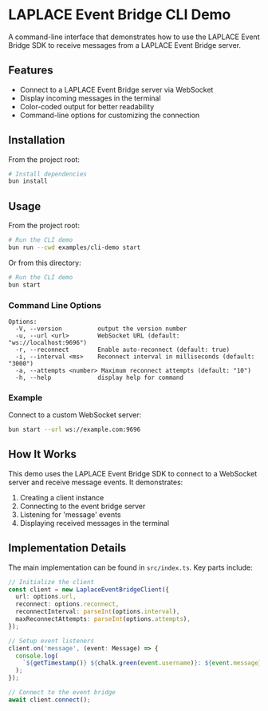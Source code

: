 # LAPLACE Event Bridge CLI Demo

A command-line interface that demonstrates how to use the LAPLACE Event Bridge SDK to receive messages from a LAPLACE Event Bridge server.

## Features

- Connect to a LAPLACE Event Bridge server via WebSocket
- Display incoming messages in the terminal
- Color-coded output for better readability
- Command-line options for customizing the connection

## Installation

From the project root:

```bash
# Install dependencies
bun install
```

## Usage

From the project root:

```bash
# Run the CLI demo
bun run --cwd examples/cli-demo start
```

Or from this directory:

```bash
# Run the CLI demo
bun start
```

### Command Line Options

```
Options:
  -V, --version          output the version number
  -u, --url <url>        WebSocket URL (default: "ws://localhost:9696")
  -r, --reconnect        Enable auto-reconnect (default: true)
  -i, --interval <ms>    Reconnect interval in milliseconds (default: "3000")
  -a, --attempts <number> Maximum reconnect attempts (default: "10")
  -h, --help             display help for command
```

### Example

Connect to a custom WebSocket server:

```bash
bun start --url ws://example.com:9696
```

## How It Works

This demo uses the LAPLACE Event Bridge SDK to connect to a WebSocket server and receive message events. It demonstrates:

1. Creating a client instance
2. Connecting to the event bridge server
3. Listening for 'message' events
4. Displaying received messages in the terminal

## Implementation Details

The main implementation can be found in `src/index.ts`. Key parts include:

```typescript
// Initialize the client
const client = new LaplaceEventBridgeClient({
  url: options.url,
  reconnect: options.reconnect,
  reconnectInterval: parseInt(options.interval),
  maxReconnectAttempts: parseInt(options.attempts),
});

// Setup event listeners
client.on('message', (event: Message) => {
  console.log(
    `${getTimestamp()} ${chalk.green(event.username)}: ${event.message}`
  );
});

// Connect to the event bridge
await client.connect();
```
